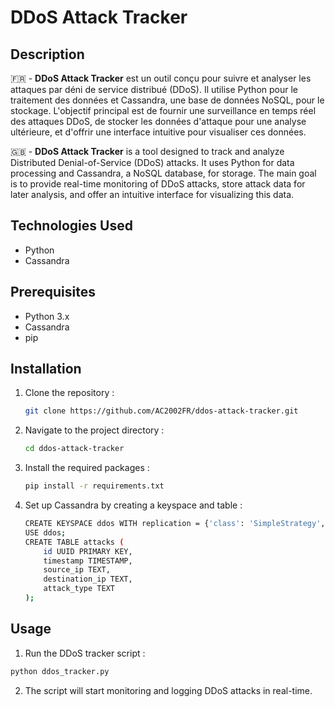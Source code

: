 # DDoS Attack Tracker

## Description

🇫🇷 - **DDoS Attack Tracker** est un outil conçu pour suivre et analyser les attaques par déni de service distribué (DDoS). Il utilise Python pour le traitement des données et Cassandra, une base de données NoSQL, pour le stockage. L'objectif principal est de fournir une surveillance en temps réel des attaques DDoS, de stocker les données d'attaque pour une analyse ultérieure, et d'offrir une interface intuitive pour visualiser ces données.

🇬🇧 - **DDoS Attack Tracker** is a tool designed to track and analyze Distributed Denial-of-Service (DDoS) attacks. It uses Python for data processing and Cassandra, a NoSQL database, for storage. The main goal is to provide real-time monitoring of DDoS attacks, store attack data for later analysis, and offer an intuitive interface for visualizing this data.

## Technologies Used

- Python
- Cassandra

## Prerequisites

- Python 3.x
- Cassandra
- pip 

## Installation

1. Clone the repository :
   ```sh
   git clone https://github.com/AC2002FR/ddos-attack-tracker.git
   ```
   
2. Navigate to the project directory :
   ```sh
   cd ddos-attack-tracker
   ```

3. Install the required packages :
   ```sh
   pip install -r requirements.txt
   ```
   
4. Set up Cassandra by creating a keyspace and table :
   ```sh
   CREATE KEYSPACE ddos WITH replication = {'class': 'SimpleStrategy', 'replication_factor' : 3};
   USE ddos;
   CREATE TABLE attacks (
       id UUID PRIMARY KEY,
       timestamp TIMESTAMP,
       source_ip TEXT,
       destination_ip TEXT,
       attack_type TEXT
   );
   ```
   
## Usage 

1. Run the DDoS tracker script :
```sh
python ddos_tracker.py
``` 

2. The script will start monitoring and logging DDoS attacks in real-time. 













 
